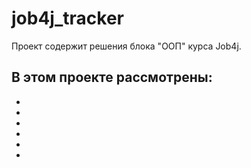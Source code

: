 # job4j_tracker
Проект содержит решения блока "OOП" курса Job4j.

В этом проекте рассмотрены:
- 
- 
- 
- 
- 
- 
- 
